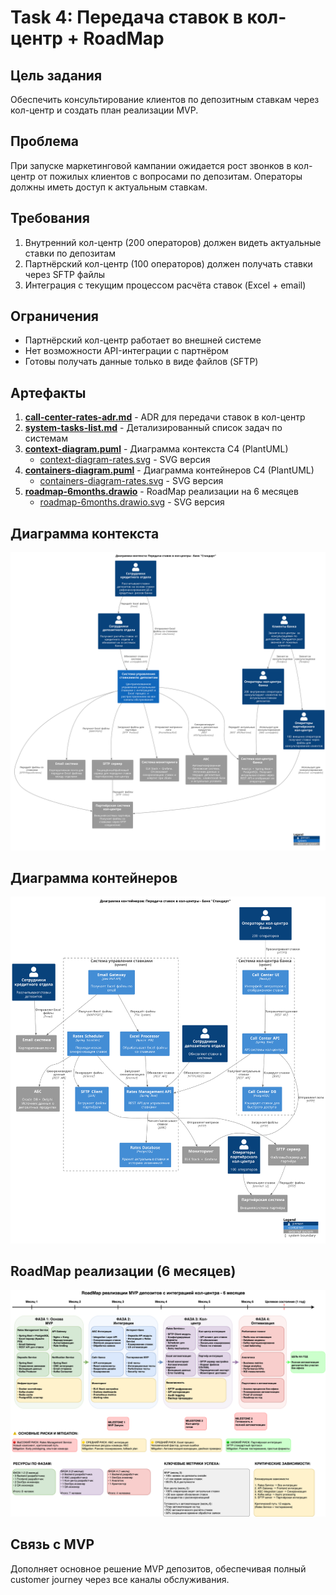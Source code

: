 # Task 4: Передача ставок в кол-центр + RoadMap

## Цель задания
Обеспечить консультирование клиентов по депозитным ставкам через кол-центр и создать план реализации MVP.

## Проблема
При запуске маркетинговой кампании ожидается рост звонков в кол-центр от пожилых клиентов с вопросами по депозитам. Операторы должны иметь доступ к актуальным ставкам.

## Требования
1. Внутренний кол-центр (200 операторов) должен видеть актуальные ставки по депозитам
2. Партнёрский кол-центр (100 операторов) должен получать ставки через SFTP файлы
3. Интеграция с текущим процессом расчёта ставок (Excel + email)

## Ограничения
- Партнёрский кол-центр работает во внешней системе
- Нет возможности API-интеграции с партнёром
- Готовы получать данные только в виде файлов (SFTP)

## Артефакты
1. **[call-center-rates-adr.md](call-center-rates-adr.md)** - ADR для передачи ставок в кол-центр
2. **[system-tasks-list.md](system-tasks-list.md)** - Детализированный список задач по системам
3. **[context-diagram.puml](context-diagram.puml)** - Диаграмма контекста C4 (PlantUML)
   - [context-diagram-rates.svg](context-diagram-rates.svg) - SVG версия
4. **[containers-diagram.puml](containers-diagram.puml)** - Диаграмма контейнеров C4 (PlantUML)
   - [containers-diagram-rates.svg](containers-diagram-rates.svg) - SVG версия
5. **[roadmap-6months.drawio](roadmap-6months.drawio)** - RoadMap реализации на 6 месяцев
   - [roadmap-6months.drawio.svg](roadmap-6months.drawio.svg) - SVG версия

## Диаграмма контекста
![Диаграмма контекста: Передача ставок в кол-центры](context-diagram-rates.svg)

## Диаграмма контейнеров
![Диаграмма контейнеров: Передача ставок в кол-центры](containers-diagram-rates.svg)

## RoadMap реализации (6 месяцев)
![RoadMap реализации MVP депозитов](roadmap-6months.drawio.svg)

## Связь с MVP
Дополняет основное решение MVP депозитов, обеспечивая полный customer journey через все каналы обслуживания.